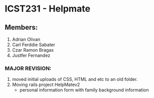 # ICST231 - Helpmate

## Members:
1. Adrian Olivan
2. Carl Ferddie Sabater
3. Czar Ramon Bragas
4. Justfer Fernandez

### MAJOR REVISION:

1. moved initial uploads of CSS, HTML and etc to an old folder.
2. Moving rails project HelpMatev2 
	* personal information form with family background information

